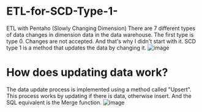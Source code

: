 # ETL-for-SCD-Type-1-
ETL with Pentaho (Slowly Changing Dimension)
There are 7 different types of data changes in dimension data in the data warehouse. 
The first type is type 0. Changes are not accepted. And that's why I didn't start with it. 
SCD type 1 is a method that updates the data by changing it.
![image](https://github.com/SuleymanSamandov/ETL-for-SCD-Type-1-/assets/98223056/3942b78a-b0eb-490c-b1d9-2e9f7feb5027)

# How does updating data work? 
The data update process is implemented using a method called "Upsert".
This process works by updating if there is data, otherwise insert. 
And the SQL equivalent is the Merge function.
![image](https://github.com/SuleymanSamandov/ETL-for-SCD-Type-1-/assets/98223056/16884b5f-dce1-404e-a1f6-b632b7c3b7bb)
